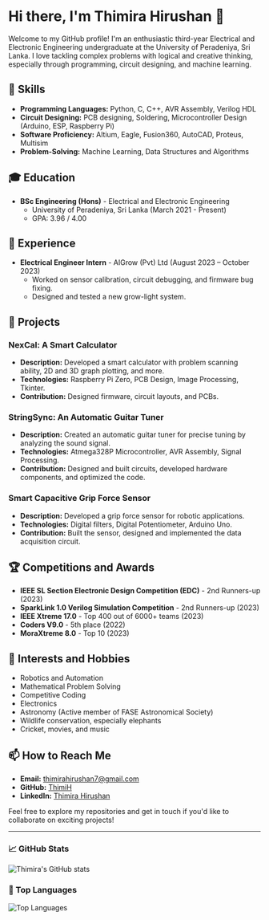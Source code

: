 # Hi there, I'm Thimira Hirushan 👋

Welcome to my GitHub profile! I'm an enthusiastic third-year Electrical and Electronic Engineering undergraduate at the University of Peradeniya, Sri Lanka. I love tackling complex problems with logical and creative thinking, especially through programming, circuit designing, and machine learning.

## 🔧 Skills
- **Programming Languages:** Python, C, C++, AVR Assembly, Verilog HDL
- **Circuit Designing:** PCB designing, Soldering, Microcontroller Design (Arduino, ESP, Raspberry Pi)
- **Software Proficiency:** Altium, Eagle, Fusion360, AutoCAD, Proteus, Multisim
- **Problem-Solving:** Machine Learning, Data Structures and Algorithms

## 🎓 Education
- **BSc Engineering (Hons)** - Electrical and Electronic Engineering
  - University of Peradeniya, Sri Lanka (March 2021 - Present)
  - GPA: 3.96 / 4.00

## 💼 Experience
- **Electrical Engineer Intern** - AIGrow (Pvt) Ltd (August 2023 – October 2023)
  - Worked on sensor calibration, circuit debugging, and firmware bug fixing.
  - Designed and tested a new grow-light system.

## 🚀 Projects
### NexCal: A Smart Calculator
- **Description:** Developed a smart calculator with problem scanning ability, 2D and 3D graph plotting, and more.
- **Technologies:** Raspberry Pi Zero, PCB Design, Image Processing, Tkinter.
- **Contribution:** Designed firmware, circuit layouts, and PCBs.

### StringSync: An Automatic Guitar Tuner
- **Description:** Created an automatic guitar tuner for precise tuning by analyzing the sound signal.
- **Technologies:** Atmega328P Microcontroller, AVR Assembly, Signal Processing.
- **Contribution:** Designed and built circuits, developed hardware components, and optimized the code.

### Smart Capacitive Grip Force Sensor
- **Description:** Developed a grip force sensor for robotic applications.
- **Technologies:** Digital filters, Digital Potentiometer, Arduino Uno.
- **Contribution:** Built the sensor, designed and implemented the data acquisition circuit.

## 🏆 Competitions and Awards
- **IEEE SL Section Electronic Design Competition (EDC)** - 2nd Runners-up (2023)
- **SparkLink 1.0 Verilog Simulation Competition** - 2nd Runners-up (2023)
- **IEEE Xtreme 17.0** - Top 400 out of 6000+ teams (2023)
- **Coders V9.0** - 5th place (2022)
- **MoraXtreme 8.0** - Top 10 (2023)

## 🌟 Interests and Hobbies
- Robotics and Automation
- Mathematical Problem Solving
- Competitive Coding
- Electronics
- Astronomy (Active member of FASE Astronomical Society)
- Wildlife conservation, especially elephants
- Cricket, movies, and music

## 📫 How to Reach Me
- **Email:** [thimirahirushan7@gmail.com](mailto:thimirahirushan7@gmail.com)
- **GitHub:** [ThimiH](https://github.com/ThimiH)
- **LinkedIn:** [Thimira Hirushan](https://www.linkedin.com/in/thimirah/)

Feel free to explore my repositories and get in touch if you'd like to collaborate on exciting projects!

---

### 📈 GitHub Stats
![Thimira's GitHub stats](https://github-readme-stats.vercel.app/api?username=ThimiH&show_icons=true&theme=radical)

### 🚀 Top Languages
![Top Languages](https://github-readme-stats.vercel.app/api/top-langs/?username=ThimiH&layout=compact&theme=radical)


<!--
**ThimiH/ThimiH** is a ✨ _special_ ✨ repository because its `README.md` (this file) appears on your GitHub profile.

Here are some ideas to get you started:

- 🔭 I’m currently working on ...
- 🌱 I’m currently learning ...
- 👯 I’m looking to collaborate on ...
- 🤔 I’m looking for help with ...
- 💬 Ask me about ...
- 📫 How to reach me: ...
- 😄 Pronouns: ...
- ⚡ Fun fact: ...
-->
